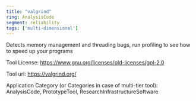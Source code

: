 ```yaml
---
title: "valgrind"
ring: AnalysisCode
segment: reliability
tags: ['multi-dimensional']
---
```

Detects memory management and threading bugs, run profiling to see how to speed up your programs

Tool License: https://www.gnu.org/licenses/old-licenses/gpl-2.0

Tool url: https://valgrind.org/

Application Category (or Categories in case of multi-tier tool): AnalysisCode, PrototypeTool, ResearchInfrastructureSoftware
